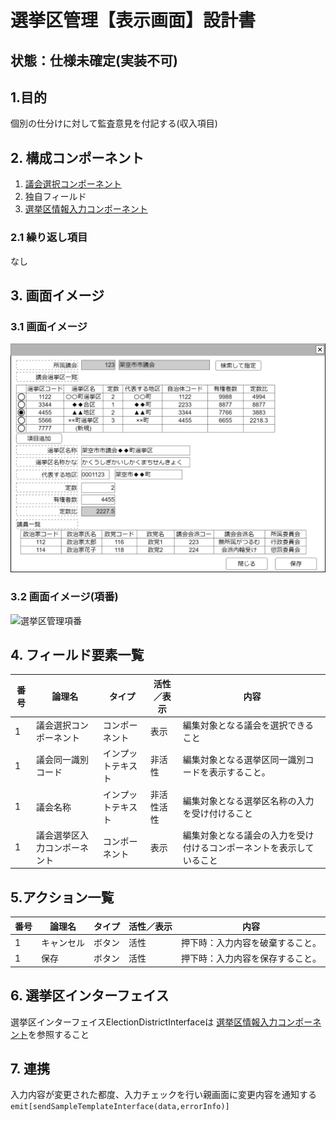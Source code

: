 ﻿# 選挙区管理【表示画面】設計書

## 状態：仕様未確定(実装不可)

## 1.目的

個別の仕分けに対して監査意見を付記する(収入項目)

## 2. 構成コンポーネント

1. [議会選択コンポーネント](../../common/front/serach_paliament/serach_paliament.md)
2. 独自フィールド
3. [選挙区情報入力コンポーネント](../../common/front/input_election_district/input_election_district.md)

### 2.1 繰り返し項目

なし

## 3. 画面イメージ

### 3.1 画面イメージ

![選挙区管理](image/選挙区管理.drawio.png)

### 3.2 画面イメージ(項番)

![選挙区管理項番](image/選挙区管理項番.drawio.png)

## 4. フィールド要素一覧

| 番号 |            論理名            |       タイプ       | 活性／表示 |                                 内容                                 |
| ---- | ---------------------------- | ------------------ | ---------- | -------------------------------------------------------------------- |
| 1    | 議会選択コンポーネント       | コンポーネント     | 表示       | 編集対象となる議会を選択できること                                   |
| 1    | 議会同一識別コード           | インプットテキスト | 非活性     | 編集対象となる選挙区同一識別コードを表示すること。                   |
| 1    | 議会名称                     | インプットテキスト | 非活性活性 | 編集対象となる選挙区名称の入力を受け付けること                       |
| 1    | 議会選挙区入力コンポーネント | コンポーネント     | 表示       | 編集対象となる議会の入力を受け付けるコンポーネントを表示していること |

## 5.アクション一覧

| 番号 |   論理名   | タイプ | 活性／表示 |                      内容                      |
| ---- | ---------- | ------ | ---------- | ---------------------------------------------- |
| 1    | キャンセル | ボタン | 活性       | 押下時：入力内容を破棄すること。               |
| 1    | 保存       | ボタン | 活性       | 押下時：入力内容を保存すること。               |

## 6. 選挙区インターフェイス

選挙区インターフェイスElectionDistrictInterfaceは [選挙区情報入力コンポーネント](../../common/front/input_election_district/input_election_district.md)を参照すること

## 7. 連携

入力内容が変更された都度、入力チェックを行い親画面に変更内容を通知する`emit[sendSampleTemplateInterface(data,errorInfo)]`
